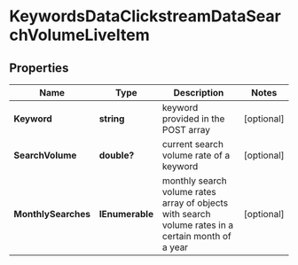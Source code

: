 # KeywordsDataClickstreamDataSearchVolumeLiveItem


## Properties

| Name | Type | Description | Notes |
|------------ | ------------- | ------------- | -------------|
**Keyword** | **string** | keyword provided in the POST array |[optional]|
**SearchVolume** | **double?** | current search volume rate of a keyword |[optional]|
**MonthlySearches** | **IEnumerable<MonthlySearches>** | monthly search volume rates<br>array of objects with search volume rates in a certain month of a year |[optional]|